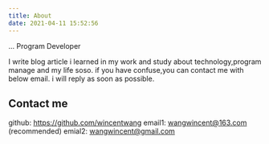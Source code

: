 ```yaml
---
title: About
date: 2021-04-11 15:52:56
---
```


... Program Developer 

I write blog article i learned in my work and study about technology,program manage and my life soso. if you have confuse,you can contact me with below email. i will reply as soon as possible.


## Contact me

github: https://github.com/wincentwang
email1: wangwincent@163.com (recommended)
emial2: wangwincent@gmail.com



 